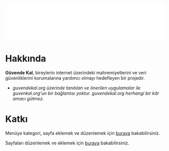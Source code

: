 ![Logo](./docs/images/logo.png)

# Hakkında

**Güvende Kal**, bireylerin internet üzerindeki mahremiyetlerini ve veri güvenliklerini korumalarına yardımcı olmayı hedefleyen bir projedir.

- *guvendekal.org üzerinde tanıtılan ve önerilen uygulamalar ile guvenkal.org'un bir bağlantısı yoktur. guvendekal.org herhangi bir kâr amacı gütmez.*

# Katkı

Menüye kategori, sayfa eklemek ve düzenlemek için [buraya](https://github.com/GokturkTalha/guvendekal.org/blob/main/docs/_sidebar.md) bakabilirsiniz.

Sayfaları düzenlemek ve eklemek için [buraya](https://github.com/GokturkTalha/guvendekal.org/tree/main/docs) bakabilirsiniz.

